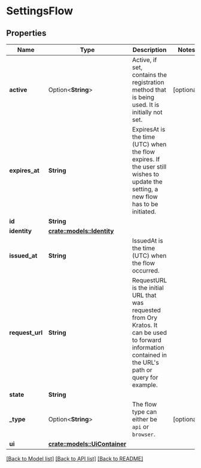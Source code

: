 # SettingsFlow

## Properties

Name | Type | Description | Notes
------------ | ------------- | ------------- | -------------
**active** | Option<**String**> | Active, if set, contains the registration method that is being used. It is initially not set. | [optional]
**expires_at** | **String** | ExpiresAt is the time (UTC) when the flow expires. If the user still wishes to update the setting, a new flow has to be initiated. | 
**id** | **String** |  | 
**identity** | [**crate::models::Identity**](identity.md) |  | 
**issued_at** | **String** | IssuedAt is the time (UTC) when the flow occurred. | 
**request_url** | **String** | RequestURL is the initial URL that was requested from Ory Kratos. It can be used to forward information contained in the URL's path or query for example. | 
**state** | **String** |  | 
**_type** | Option<**String**> | The flow type can either be `api` or `browser`. | [optional]
**ui** | [**crate::models::UiContainer**](uiContainer.md) |  | 

[[Back to Model list]](../README.md#documentation-for-models) [[Back to API list]](../README.md#documentation-for-api-endpoints) [[Back to README]](../README.md)


